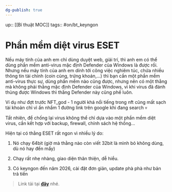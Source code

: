 ```yaml
---
dg-publish: true
---
```

up:: [[Bí thuật MOC]]
tags:: #on/bt_keyngon

# Phần mềm diệt virus ESET

Nếu máy tính của anh em chỉ dùng duyệt web, giải trí, thì anh em có thể dùng phần mềm anti-virus mặc định Defender của Windows là được rồi. Nhưng nếu máy tính của anh em dính tới công việc nghiêm túc, chứa nhiều thông tin tài chính (coin củng, trứng khoán,...) thì bạn cần một phần mềm anti-virus thực sự, dùng phần mềm nào cũng được, nhưng nên có một thằng mà không phải thằng mặc định Defender của Windows, vì khi virus đã đánh thủng được Windows thì thằng Defender này cũng phế luôn.

Ví dụ như đợt trước NFT_god - 1 người khá nổi tiếng trong nft cũng mất sạch tài khoản chỉ vì ấn nhầm 1 đường link trên google khi đang search 💀

Tất nhiên, để chống lại virus không thể chỉ dựa vào một phần mềm diệt virus, cần kết hợp với backup, firewall, chính sách hệ thống...

Hiện tại có thằng ESET rất ngon vì nhiều lý do:

1. Nó chạy 64bit (giờ mà thằng nào còn viết 32bit là mình bỏ không dùng, dù nó hay đến mấy)
    
2. Chạy rất nhẹ nhàng, giao diện thân thiện, dễ hiểu.
    
3. Có keyngon đến năm 2026, cài đặt đơn giản, update phà phà như bản trả tiền
    

> Link tải tại **[đây](https://l.facebook.com/l.php?u=https%3A%2F%2Fjustpaste.it%2F9axwc%3Ffbclid%3DIwAR3o4rN89O3mVQPs5qjkkPwUR-vxfNwCiLtXjYIMa8HCYtP_EverR4Pg2Rw&h=AT07QJh8ku26IZwf70yhb1f9580end8eFrsI1k-vDkJ5j5_2QAvk0pWjt2QrjZHc6Y86lwDOA2mCUMqAk69hMA6oC2s6_oggxEL1afRwLRyU0Tv0WQtsElQJMCZizmejfqG2EUzRWqGCJ39VQg8CaijelDfMW-BGVzo2oJ6aKCctXuj9g2b7gKj-ekoKSKEVrjsXwwhekwSUcJyDm789rqxcmtHxb2zWpAvJYM4Hwv4iFZDkXQ&__tn__=-U-UK-R&c[0]=AT2iL2bcRubaygdbBDNCAf9QFs4IK_ME2XMGfSC4JMBJ1NwK8dbrJWFQFtCn-zrvA71V5-Yj4QUJrCBwG8aySjPcyNGsEruIx9SiFEIXwUdYsmZn-SWGOuz8i6gmxt7j0TBP9gWckGTwsHrfVlyfnijyv9qsrSQ8l_WBFKY)** nhé.